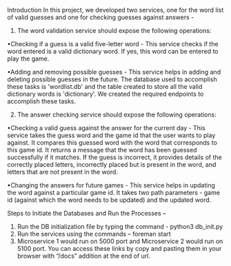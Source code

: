 Introduction
In this project, we developed two services, one for the word list of valid guesses and one for checking guesses against answers - 
1. The word validation service should expose the following operations:

•Checking if a guess is a valid five-letter word - This service checks if the word entered is a valid dictionary word. If yes, this word can be entered to play the game.

•Adding and removing possible guesses - This service helps in adding and deleting possible guesses in the future.
The database used to accomplish these tasks is 'wordlist.db' and the table created to store all the valid dictionary words is 'dictionary'. We created the required endpoints to accomplish these tasks.

2. The answer checking service should expose the following operations:

•Checking a valid guess against the answer for the current day - This service takes the guess word and the game id that the user wants to play against. It compares this guessed word with the word that corresponds to this game id. It returns a message that the word has been guessed successfully if it matches. If the guess is incorrect, it provides details of the correctly placed letters, incorrectly placed but is present in the word, and letters that are not present in the word. 

•Changing the answers for future games - This service helps in updating the word against a particular game id. It takes two path parameters - game id (against which the word needs to be updated) and the updated word.

Steps to Initiate the Databases and Run the Processes – 
1. Run the DB initialization file by typing the command -  python3 db_init.py
2. Run the services using the commands – foreman start
3. Microservice 1 would run on 5000 port and Microservice 2 would run on 5100 port. You can access these links by copy and pasting them in your browser with “/docs” addition at the end of url.
